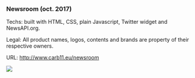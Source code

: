 <h3>Newsroom (oct. 2017)</h3>

Techs: built with HTML, CSS, plain Javascript, Twitter widget and NewsAPI.org.<br>

Legal: All product names, logos, contents and brands are property of their respective owners.<br>

URL: <a href="http://www.carb11.eu/newsroom">http://www.carb11.eu/newsroom</a><br>

<img src="http://www.carb11.eu/static/nrv1_preview.jpg" />
